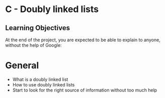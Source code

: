 <h1>C - Doubly linked lists</h1>

<h2>Learning Objectives</h2>

At the end of the project, you are expected to be able to explain to anyone, without the help of Google:

<h1>General</h1>
<ul>
<li>What is a doubly linked list</li>
<li>How to use doubly linked lists</li>
<li>Start to look for the right source of information without too much help</li>
</ul>
